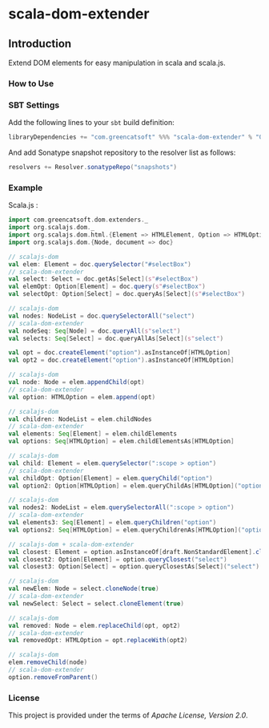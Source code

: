 scala-dom-extender
================================

## Introduction
Extend DOM elements for easy manipulation in scala and scala.js.

### How to Use

### SBT Settings

Add the following lines to your ```sbt``` build definition:

```scala
libraryDependencies += "com.greencatsoft" %%% "scala-dom-extender" % "0.1-SNAPSHOT"
```

And add Sonatype snapshot repository to the resolver list as follows:

```scala
resolvers += Resolver.sonatypeRepo("snapshots")
```

### Example
Scala.js :
```scala
import com.greencatsoft.dom.extenders._
import org.scalajs.dom._
import org.scalajs.dom.html.{Element => HTMLElement, Option => HTMLOption, _}
import org.scalajs.dom.{Node, document => doc}

// scalajs-dom
val elem: Element = doc.querySelector("#selectBox")
// scala-dom-extender
val select: Select = doc.getAs[Select](s"#selectBox")
val elemOpt: Option[Element] = doc.query(s"#selectBox")
val selectOpt: Option[Select] = doc.queryAs[Select](s"#selectBox")

// scalajs-dom
val nodes: NodeList = doc.querySelectorAll("select")
// scala-dom-extender
val nodeSeq: Seq[Node] = doc.queryAll(s"select")
val selects: Seq[Select] = doc.queryAllAs[Select](s"select")

val opt = doc.createElement("option").asInstanceOf[HTMLOption]
val opt2 = doc.createElement("option").asInstanceOf[HTMLOption]

// scalajs-dom
val node: Node = elem.appendChild(opt)
// scala-dom-extender
val option: HTMLOption = elem.append(opt)

// scalajs-dom
val children: NodeList = elem.childNodes
// scala-dom-extender
val elements: Seq[Element] = elem.childElements
val options: Seq[HTMLOption] = elem.childElementsAs[HTMLOption]

// scalajs-dom
val child: Element = elem.querySelector(":scope > option")
// scala-dom-extender
val childOpt: Option[Element] = elem.queryChild("option")
val option2: Option[HTMLOption] = elem.queryChildAs[HTMLOption]("option")

// scalajs-dom
val nodes2: NodeList = elem.querySelectorAll(":scope > option")
// scala-dom-extender
val elements3: Seq[Element] = elem.queryChildren("option")
val options2: Seq[HTMLOption] = elem.queryChildrenAs[HTMLOption]("option")

// scalajs-dom + scala-dom-extender
val closest: Element = option.asInstanceOf[draft.NonStandardElement].closest("select")
val closest2: Option[Element] = option.queryClosest("select")
val closest3: Option[Select] = option.queryClosestAs[Select]("select")

// scalajs-dom
val newElem: Node = select.cloneNode(true)
// scala-dom-extender
val newSelect: Select = select.cloneElement(true)

// scalajs-dom
val removed: Node = elem.replaceChild(opt, opt2)
// scala-dom-extender
val removedOpt: HTMLOption = opt.replaceWith(opt2)

// scalajs-dom
elem.removeChild(node)
// scala-dom-extender
option.removeFromParent()
```

### License

This project is provided under the terms of _Apache License, Version 2.0_. 
